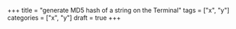 +++
title = "generate MD5 hash of a string on the Terminal"
tags = ["x", "y"]
categories = ["x", "y"]
draft = true
+++
